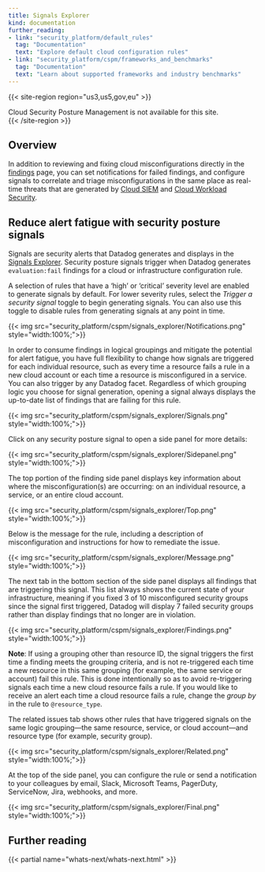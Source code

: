```yaml
---
title: Signals Explorer
kind: documentation
further_reading:
- link: "security_platform/default_rules"
  tag: "Documentation"
  text: "Explore default cloud configuration rules"
- link: "security_platform/cspm/frameworks_and_benchmarks"
  tag: "Documentation"
  text: "Learn about supported frameworks and industry benchmarks"
---
```


{{< site-region region="us3,us5,gov,eu" >}}
<div class="alert alert-warning">
Cloud Security Posture Management is not available for this site.
</div>
{{< /site-region >}}

## Overview

In addition to reviewing and fixing cloud misconfigurations directly in the [findings][1] page, you can set notifications for failed findings, and configure signals to correlate and triage misconfigurations in the same place as real-time threats that are generated by [Cloud SIEM][2] and [Cloud Workload Security][3].

## Reduce alert fatigue with security posture signals

Signals are security alerts that Datadog generates and displays in the [Signals Explorer][4]. Security posture signals trigger when Datadog generates `evaluation:fail` findings for a cloud or infrastructure configuration rule.

A selection of rules that have a ‘high’ or ‘critical’ severity level are enabled to generate signals by default. For lower severity rules, select the *Trigger a security signal* toggle to begin generating signals. You can also use this toggle to disable rules from generating signals at any point in time.

{{< img src="security_platform/cspm/signals_explorer/Notifications.png" style="width:100%;">}}

In order to consume findings in logical groupings and mitigate the potential for alert fatigue, you have full flexibility to change how signals are triggered for each individual resource, such as every time a resource fails a rule in a new cloud account or each time a resource is misconfigured in a service. You can also trigger by any Datadog facet. Regardless of which grouping logic you choose for signal generation, opening a signal always displays the up-to-date list of findings that are failing for this rule.

{{< img src="security_platform/cspm/signals_explorer/Signals.png" style="width:100%;">}}

Click on any security posture signal to open a side panel for more details:

{{< img src="security_platform/cspm/signals_explorer/Sidepanel.png" style="width:100%;">}}

The top portion of the finding side panel displays key information about where the misconfiguration(s) are occurring: on an individual resource, a service, or an entire cloud account.

{{< img src="security_platform/cspm/signals_explorer/Top.png" style="width:100%;">}}

Below is the message for the rule, including a description of misconfiguration and instructions for how to remediate the issue.

{{< img src="security_platform/cspm/signals_explorer/Message.png" style="width:100%;">}}

The next tab in the bottom section of the side panel displays all findings that are triggering this signal. This list always shows the current state of your infrastructure, meaning if you fixed 3 of 10 misconfigured security groups since the signal first triggered, Datadog will display 7 failed security groups rather than display findings that no longer are in violation.

{{< img src="security_platform/cspm/signals_explorer/Findings.png" style="width:100%;">}}

**Note**: If using a grouping other than resource ID, the signal triggers the first time a finding meets the grouping criteria, and is not re-triggered each time a new resource in this same grouping (for example, the same service or account) fail this rule. This is done intentionally so as to avoid re-triggering signals each time a new cloud resource fails a rule. If you would like to receive an alert each time a cloud resource fails a rule, change the *group by* in the rule to `@resource_type`.

The related issues tab shows other rules that have triggered signals on the same logic grouping—the same resource, service, or cloud account—and resource type (for example, security group).

{{< img src="security_platform/cspm/signals_explorer/Related.png" style="width:100%;">}}

At the top of the side panel, you can configure the rule or send a notification to your colleagues by email, Slack, Microsoft Teams, PagerDuty, ServiceNow, Jira, webhooks, and more.

{{< img src="security_platform/cspm/signals_explorer/Final.png" style="width:100%;">}}

## Further reading

{{< partial name="whats-next/whats-next.html" >}}

[1]: https://docs.datadoghq.com/security_platform/cspm/findings/
[2]: https://docs.datadoghq.com/security_platform/security_monitoring/
[3]: https://docs.datadoghq.com/security_platform/cloud_workload_security/
[4]: https://docs.datadoghq.com/security_platform/explorer
